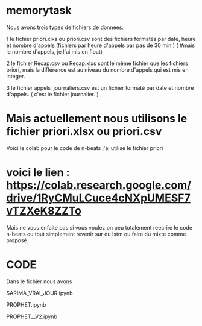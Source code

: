 # memorytask
Nous avons trois types de fichiers de données.


1 le fichier priori.xlxs ou priori.csv sont des fichiers formatés par date, heure et nombre d'appels (fichiers par heure d'appels par pas de 30 min ) ( #mais le nombre d'appels, je l'ai mis en float)


2 le fichier Recap.csv ou Recap.xlxs sont le même fichier que les fichiers priori, mais la différence est au niveau du nombre d'appels qui est mis en integer.


3 le fichier appels_journaliers.csv est un fichier formaté par date et nombre d'appels. ( c'est le fichier journalier. )

# Mais actuellement nous utilisons le fichier priori.xlsx ou priori.csv #



Voici le colab pour le code de n-beats
j'ai utilisé le fichier priori
# voici le lien : https://colab.research.google.com/drive/1RyCMuLCuce4cNXpUMESF7vTZXeK8ZZTo
Mais ne vous enfaite pas si vous voulez on peu totalement reecrire le code n-beats ou tout simplement revenir sur du lstm ou faire du mixte comme proposé.


# CODE

Dans le fichier nous avons 

SARIMA_VRAI_JOUR.ipynb

PROPHET.ipynb

PROPHET__V2.ipynb
